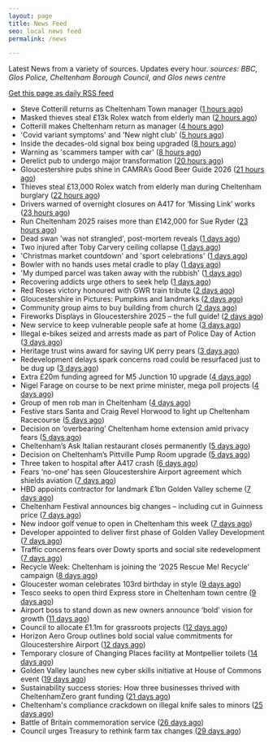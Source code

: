 ```yaml
---
layout: page
title: News Feed
seo: local news feed
permalink: /news

---
```


Latest News from a variety of sources. Updates every hour.
_sources: BBC, Glos Police, Cheltenham Borough Council, and Glos news centre_

[Get this page as daily RSS feed](/daily.rss)

<!-- news_marker starts -->
- Steve Cotterill returns as Cheltenham Town manager ([1 hours ago](https://gloucesternewscentre.co.uk/steve-cotterill-returns-as-cheltenham-town-manager/))
- Masked thieves steal £13k Rolex watch from elderly man ([2 hours ago](https://www.bbc.com/news/articles/ckgyedn2r12o?at_medium=RSS&at_campaign=rss))
- Cotterill makes Cheltenham return as manager ([4 hours ago](https://www.bbc.com/sport/football/articles/ckg6zx2k67po?at_medium=RSS&at_campaign=rss))
- 'Covid variant symptoms' and 'New night club' ([5 hours ago](https://www.bbc.com/news/articles/cre51pgp3j8o?at_medium=RSS&at_campaign=rss))
- Inside the decades-old signal box being upgraded ([8 hours ago](https://www.bbc.com/news/videos/c99g5n35vexo?at_medium=RSS&at_campaign=rss))
- Warning as 'scammers tamper with car' ([8 hours ago](https://www.bbc.com/news/articles/cy8r1xn7j8no?at_medium=RSS&at_campaign=rss))
- Derelict pub to undergo major transformation ([20 hours ago](https://www.bbc.com/news/articles/cwywdn3wxxwo?at_medium=RSS&at_campaign=rss))
- Gloucestershire pubs shine in CAMRA’s Good Beer Guide 2026 ([21 hours ago](https://gloucesternewscentre.co.uk/gloucestershire-pubs-shine-in-camras-good-beer-guide-2026/))
- Thieves steal £13,000 Rolex watch from elderly man during Cheltenham burglary ([22 hours ago](https://gloucesternewscentre.co.uk/thieves-steal-13000-rolex-watch-from-elderly-man-during-cheltenham-burglary/))
- Drivers warned of overnight closures on A417 for ‘Missing Link’ works ([23 hours ago](https://gloucesternewscentre.co.uk/drivers-warned-of-overnight-closures-on-a417-for-missing-link-works/))
- Run Cheltenham 2025 raises more than £142,000 for Sue Ryder ([23 hours ago](https://gloucesternewscentre.co.uk/run-cheltenham-2025-raises-more-than-142000-for-sue-ryder/))
- Dead swan 'was not strangled', post-mortem reveals ([1 days ago](https://www.bbc.com/news/articles/c1jz7gyjpyro?at_medium=RSS&at_campaign=rss))
- Two injured after Toby Carvery ceiling collapse ([1 days ago](https://www.bbc.com/news/articles/cp98vz9zd0lo?at_medium=RSS&at_campaign=rss))
- 'Christmas market countdown' and 'sport celebrations' ([1 days ago](https://www.bbc.com/news/articles/ce84jngnr6do?at_medium=RSS&at_campaign=rss))
- Bowler with no hands uses metal cradle to play ([1 days ago](https://www.bbc.com/news/articles/cvgn5v5zy5eo?at_medium=RSS&at_campaign=rss))
- 'My dumped parcel was taken away with the rubbish' ([1 days ago](https://www.bbc.com/news/articles/c15kng089n2o?at_medium=RSS&at_campaign=rss))
- Recovering addicts urge others to seek help ([1 days ago](https://www.bbc.com/news/articles/c9qnpxynxzxo?at_medium=RSS&at_campaign=rss))
- Red Roses victory honoured with GWR train tribute ([2 days ago](https://www.bbc.com/news/articles/cy4jwqvzppdo?at_medium=RSS&at_campaign=rss))
- Gloucestershire in Pictures: Pumpkins and landmarks ([2 days ago](https://www.bbc.com/news/articles/c2ejm0zzy9ko?at_medium=RSS&at_campaign=rss))
- Community group aims to buy building from church ([2 days ago](https://www.bbc.com/news/articles/cly0z2kpwxro?at_medium=RSS&at_campaign=rss))
- Fireworks Displays in Gloucestershire 2025 – the full guide! ([2 days ago](https://gloucesternewscentre.co.uk/fireworks-displays-in-gloucestershire-2025-the-full-guide/))
- New service to keep vulnerable people safe at home ([3 days ago](https://www.bbc.com/news/articles/cqxzyxxewjqo?at_medium=RSS&at_campaign=rss))
- Illegal e-bikes seized and arrests made as part of Police Day of Action ([3 days ago](https://gloucesternewscentre.co.uk/illegal-e-bikes-seized-and-arrests-made-as-part-of-police-day-of-action/))
- Heritage trust wins award for saving UK perry pears ([3 days ago](https://www.bbc.com/news/articles/c2lxv7wv2kwo?at_medium=RSS&at_campaign=rss))
- Redevelopment delays spark concerns road could be resurfaced just to be dug up ([3 days ago](https://gloucesternewscentre.co.uk/redevelopment-delays-spark-concerns-road-could-be-resurfaced-just-to-be-dug-up/))
- Extra £20m funding agreed for M5 Junction 10 upgrade ([4 days ago](https://gloucesternewscentre.co.uk/extra-20m-funding-agreed-for-m5-junction-10-upgrade/))
- Nigel Farage on course to be next prime minister, mega poll projects ([4 days ago](https://gloucesternewscentre.co.uk/nigel-farage-on-course-to-be-next-prime-minister-mega-poll-projects/))
- Group of men rob man in Cheltenham ([4 days ago](https://gloucesternewscentre.co.uk/group-of-men-rob-man-in-cheltenham/))
- Festive stars Santa and Craig Revel Horwood to light up Cheltenham Racecourse ([5 days ago](https://gloucesternewscentre.co.uk/festive-stars-santa-and-craig-revel-horwood-to-light-up-cheltenham-racecourse/))
- Decision on ‘overbearing’ Cheltenham home extension amid privacy fears ([5 days ago](https://gloucesternewscentre.co.uk/decision-on-overbearing-cheltenham-home-extension-amid-privacy-fears/))
- Cheltenham’s Ask Italian restaurant closes permanently ([5 days ago](https://gloucesternewscentre.co.uk/cheltenhams-ask-italian-restaurant-closes-permanently/))
- Decision on Cheltenham’s Pittville Pump Room upgrade ([5 days ago](https://gloucesternewscentre.co.uk/decision-on-cheltenhams-pittville-pump-room-upgrade/))
- Three taken to hospital after A417 crash ([6 days ago](https://gloucesternewscentre.co.uk/three-taken-to-hospital-after-a417-crash/))
- Fears ‘no-one’ has seen Gloucestershire Airport agreement which shields aviation ([7 days ago](https://gloucesternewscentre.co.uk/fears-no-one-has-seen-gloucestershire-airport-agreement-which-shields-aviation/))
- HBD appoints contractor for landmark £1bn Golden Valley scheme ([7 days ago](https://www.cheltenham.gov.uk/news/article/3052/hbd_appoints_contractor_for_landmark_1bn_golden_valley_scheme))
- Cheltenham Festival announces big changes – including cut in Guinness price ([7 days ago](https://gloucesternewscentre.co.uk/cheltenham-festival-announces-big-changes-including-cut-in-guinness-price/))
- New indoor golf venue to open in Cheltenham this week ([7 days ago](https://gloucesternewscentre.co.uk/new-indoor-golf-venue-to-open-in-cheltenham-this-week/))
- Developer appointed to deliver first phase of Golden Valley Development ([7 days ago](https://gloucesternewscentre.co.uk/developer-appointed-to-deliver-first-phase-of-golden-valley-development/))
- Traffic concerns fears over Dowty sports and social site redevelopment ([7 days ago](https://gloucesternewscentre.co.uk/traffic-concerns-fears-over-dowty-sports-and-social-site-redevelopment/))
- Recycle Week: Cheltenham is joining the ‘2025 Rescue Me! Recycle’ campaign ([8 days ago](https://www.cheltenham.gov.uk/news/article/3051/recycle_week_cheltenham_is_joining_the_2025_rescue_me_recycle_campaign))
- Gloucester woman celebrates 103rd birthday in style ([9 days ago](https://gloucesternewscentre.co.uk/gloucester-woman-celebrates-103rd-birthday-in-style/))
- Tesco seeks to open third Express store in Cheltenham town centre ([9 days ago](https://gloucesternewscentre.co.uk/tesco-seeks-to-open-third-express-store-in-cheltenham-town-centre/))
- Airport boss to stand down as new owners announce ‘bold’ vision for growth ([11 days ago](https://gloucesternewscentre.co.uk/airport-boss-to-stand-down-as-new-owners-announce-bold-vision-for-growth/))
- Council to allocate £1.1m for grassroots projects ([12 days ago](https://gloucesternewscentre.co.uk/council-to-allocate-1-1m-for-grassroots-projects/))
- Horizon Aero Group outlines bold social value commitments for Gloucestershire Airport ([12 days ago](https://www.cheltenham.gov.uk/news/article/3050/horizon_aero_group_outlines_bold_social_value_commitments_for_gloucestershire_airport))
- Temporary closure of Changing Places facility at Montpellier toilets ([14 days ago](https://www.cheltenham.gov.uk/news/article/3048/temporary_closure_of_changing_places_facility_at_montpellier_toilets))
- Golden Valley launches new cyber skills initiative at  House of Commons event ([19 days ago](https://www.cheltenham.gov.uk/news/article/3047/golden_valley_launches_new_cyber_skills_initiative_at_house_of_commons_event))
- Sustainability success stories: How three businesses thrived with CheltenhamZero grant funding ([21 days ago](https://www.cheltenham.gov.uk/news/article/3046/sustainability_success_stories_how_three_businesses_thrived_with_cheltenhamzero_grant_funding))
- Cheltenham's compliance crackdown on illegal knife sales to minors ([25 days ago](https://www.cheltenham.gov.uk/news/article/3045/cheltenhams_compliance_crackdown_on_illegal_knife_sales_to_minors))
- Battle of Britain commemoration service ([26 days ago](https://www.cheltenham.gov.uk/news/article/3044/battle_of_britain_commemoration_service))
- Council urges Treasury to rethink farm tax changes ([29 days ago](https://www.bbc.co.uk/sounds/play/p0m063k7?at_medium=RSS&at_campaign=rss))

<!-- news_marker ends -->
